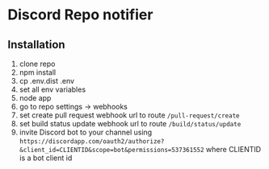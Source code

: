 # Discord Repo notifier

## Installation
1. clone repo
2. npm install
3. cp .env.dist .env
4. set all env variables
5. node app
6. go to repo settings -> webhooks
7. set create pull request webhook url to route `/pull-request/create`
8. set build status update webhook url to route `/build/status/update`
9. invite Discord bot to your channel using `https://discordapp.com/oauth2/authorize?&client_id=CLIENTID&scope=bot&permissions=537361552` where CLIENTID is a bot client id